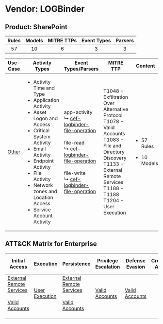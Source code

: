 Vendor: LOGBinder
=================
Product: SharePoint
-------------------
| Rules | Models | MITRE TTPs | Event Types | Parsers |
|:-----:|:------:|:----------:|:-----------:|:-------:|
|  57   |   10   |     6      |      3      |    3    |

|               Use-Case                | Activity Types                                                                                                                                                                                                                                                                           | Event Types/Parsers                                                                                                                                                                                                                                                                                                                                 | MITRE TTP                                                                                                                                                                                           | Content                                               |
|:-------------------------------------:| ---------------------------------------------------------------------------------------------------------------------------------------------------------------------------------------------------------------------------------------------------------------------------------------- | --------------------------------------------------------------------------------------------------------------------------------------------------------------------------------------------------------------------------------------------------------------------------------------------------------------------------------------------------- | --------------------------------------------------------------------------------------------------------------------------------------------------------------------------------------------------- | ----------------------------------------------------- |
| [Other](../UseCases/usecase_other.md) | <ul><li>Activity Time  and Type</li><li>Application Activity</li><li>Asset Logon and Access</li><li>Critical System Activity</li><li>Email Activity</li><li>Endpoint Activity</li><li>File Activity</li><li>Network zones and Location Access</li><li>Service Account Activity</li></ul> |  app-activity<br> ↳ [cef-logbinder-file-operation](../Parsers/parserContent_cef-logbinder-file-operation.md)<br><br> file-read<br> ↳ [cef-logbinder-file-operation](../Parsers/parserContent_cef-logbinder-file-operation.md)<br><br> file-write<br> ↳ [cef-logbinder-file-operation](../Parsers/parserContent_cef-logbinder-file-operation.md)<br> | T1048 - Exfiltration Over Alternative Protocol<br>T1078 - Valid Accounts<br>T1083 - File and Directory Discovery<br>T1133 - External Remote Services<br>T1188 - T1188<br>T1204 - User Execution<br> | <ul><li>57 Rules</li></ul><ul><li>10 Models</li></ul> |

ATT&CK Matrix for Enterprise
----------------------------
| Initial Access                                                                                                                                   | Execution                                                           | Persistence                                                                                                                                      | Privilege Escalation                                                | Defense Evasion                                                     | Credential Access | Discovery                                                                         | Lateral Movement | Collection | Command and Control | Exfiltration                                                                                | Impact |
| ------------------------------------------------------------------------------------------------------------------------------------------------ | ------------------------------------------------------------------- | ------------------------------------------------------------------------------------------------------------------------------------------------ | ------------------------------------------------------------------- | ------------------------------------------------------------------- | ----------------- | --------------------------------------------------------------------------------- | ---------------- | ---------- | ------------------- | ------------------------------------------------------------------------------------------- | ------ |
| [External Remote Services](https://attack.mitre.org/techniques/T1133)<br><br>[Valid Accounts](https://attack.mitre.org/techniques/T1078)<br><br> | [User Execution](https://attack.mitre.org/techniques/T1204)<br><br> | [External Remote Services](https://attack.mitre.org/techniques/T1133)<br><br>[Valid Accounts](https://attack.mitre.org/techniques/T1078)<br><br> | [Valid Accounts](https://attack.mitre.org/techniques/T1078)<br><br> | [Valid Accounts](https://attack.mitre.org/techniques/T1078)<br><br> |                   | [File and Directory Discovery](https://attack.mitre.org/techniques/T1083)<br><br> |                  |            |                     | [Exfiltration Over Alternative Protocol](https://attack.mitre.org/techniques/T1048)<br><br> |        |